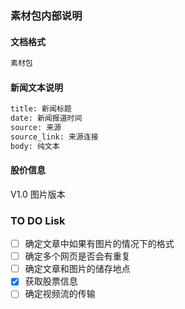 ### 素材包内部说明
#### 文档格式
```bash
素材包
```
#### 新闻文本说明
```bash
title: 新闻标题
date: 新闻报道时间
source: 来源
source_link: 来源连接
body: 纯文本
```
#### 股价信息
V1.0 图片版本

### TO DO Lisk
- [ ] 确定文章中如果有图片的情况下的格式
- [ ] 确定多个网页是否会有重复
- [ ] 确定文章和图片的储存地点
- [x] 获取股票信息
- [ ] 确定视频流的传输
